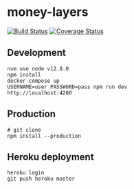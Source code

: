 # money-layers
[![Build Status](https://secure.travis-ci.org/JoelColledge/money-layers.png?branch=master)](https://travis-ci.org/JoelColledge/money-layers)
[![Coverage Status](https://coveralls.io/repos/JoelColledge/money-layers/badge.svg?branch=master)](https://coveralls.io/r/JoelColledge/money-layers/?branch=master)

## Development

    nvm use node v12.8.0
    npm install
    docker-compose up
    USERNAME=user PASSWORD=pass npm run dev
    http://localhost:4200

## Production

    # git clone
    npm install --production

## Heroku deployment

    heroku login
    git push heroku master
